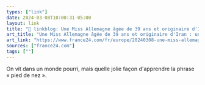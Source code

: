 ```yaml
---
types: ["link"]
date: 2024-03-08T10:00:31-05:00
layout: link
title: "🔗 linkblog: Une Miss Allemagne âgée de 39 ans et originaire d'Iran : un pied de nez aux racistes et misogynes'"
art_title: "Une Miss Allemagne âgée de 39 ans et originaire d'Iran : un pied de nez aux racistes et misogynes"
art_link: "https://www.france24.com/fr/europe/20240308-une-miss-allemagne-%C3%A2g%C3%A9e-de-39-ans-et-originaire-d-iran-un-pied-de-nez-aux-racistes-et-misogynes"
sources: ["france24.com"]
tags: [""]
---
```

On vit dans un monde pourri, mais quelle jolie façon d'apprendre la phrase « pied de nez ».
